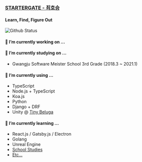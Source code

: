 ### [STARTERGATE - 최호승](https://startergate.dev)

#### Learn, Find, Figure Out

![Github Status](https://github-readme-stats.vercel.app/api?username=startergate&show_icons=true&count_private=true&theme=tokyonight)
<!--
- 🔭 I’m currently working on ...
- 🌱 I’m currently learning ...
- 👯 I’m looking to collaborate on ...
- 🤔 I’m looking for help with ...
- 💬 Ask me about ...
- 📫 How to reach me: ...
-->
#### 🔭 I’m currently working on ...

#### 🏫 I’m currently studying on ...
* Gwangju Software Meister School 3rd Grade (2018.3 ~ 2021.1)

#### 🔭 I’m currently using ...
* TypeScript
* Node.js + TypeScript
* Koa.js
* Python
* Django + DRF
* Unity @ [Tiny Beluga](https://github.com/tiny-beluga)

#### 🌱 I’m currently learning ...
* React.js / Gatsby.js / Electron
* Golang
* Unreal Engine
* [School Studies](https://github.com/startergate-learns-stuff)
* [Etc...](https://github.com/startergate-weekly)

